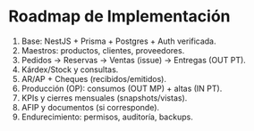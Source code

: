 # Roadmap de Implementación
1) Base: NestJS + Prisma + Postgres + Auth verificada.
2) Maestros: productos, clientes, proveedores.
3) Pedidos → Reservas → Ventas (issue) → Entregas (OUT PT).
4) Kárdex/Stock y consultas.
5) AR/AP + Cheques (recibidos/emitidos).
6) Producción (OP): consumos (OUT MP) + altas (IN PT).
7) KPIs y cierres mensuales (snapshots/vistas).
8) AFIP y documentos (si corresponde).
9) Endurecimiento: permisos, auditoría, backups.
